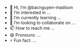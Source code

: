 - 👋 Hi, I’m @bacnguyen-madison
- 👀 I’m interested in ...
- 🌱 I’m currently learning ...
- 💞️ I’m looking to collaborate on ...
- 📫 How to reach me ...
- 😄 Pronouns: ...
- ⚡ Fun fact: ...

<!---
bacnguyen-madison/bacnguyen-madison is a ✨ special ✨ repository because its `README.md` (this file) appears on your GitHub profile.
You can click the Preview link to take a look at your changes.
--->
